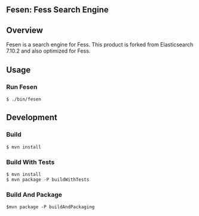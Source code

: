 Fesen: Fess Search Engine
------------------

## Overview

Fesen is a search engine for Fess.
This product is forked from Elasticsearch 7.10.2 and also optimized for Fess.

## Usage

### Run Fesen

```
$ ./bin/fesen
```

## Development

### Build

```
$ mvn install
```

### Build With Tests

```
$ mvn install
$ mvn package -P buildWithTests
```

### Build And Package

```
$mvn package -P buildAndPackaging
```

